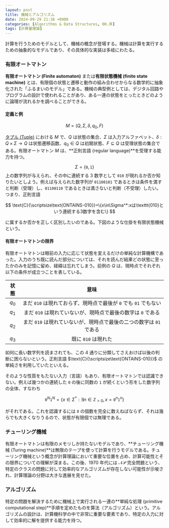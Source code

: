 ```yaml
---
layout: post
title: 機械とアルゴリズム
date: 2024-09-29 21:38 +0900
categories: [Algorithms & Data Structures, 00.序]
tags: [計算量理論]
---
```


計算を行うためのモデルとして、機械の概念が登場する。機械は計算を実行するための抽象的なモデルであり、その具体的な実装は多岐にわたる。

### 有限オートマトン

**有限オートマトン (Finite automaton)** または**有限状態機械 (finite state machine)** とは、有限個の状態と遷移と動作の組み合わせからなる数学的に抽象化された「ふるまいのモデル」である。機械の典型例としては、デジタル回路やプログラムの設計で使われることがあり、ある一連の状態をとったときどのように論理が流れるかを調べることができる。

#### 定義と例

$$
M=(Q,\Sigma,\delta,q_0,F)
$$

[タプル (Tuple)](https://ja.wikipedia.org/?curid=223490) における $M$ で、$Q$ は状態の集合、$\Sigma$ は入力アルファベット、$\delta: Q \times\Sigma\to Q$ は状態遷移函数、$q_0\in Q$ は初期状態、$F \subseteq Q$ は受理状態の集合である。有限オートマトン $M$ は、**正則言語 (regular language)**を受理する能力を持つ。

$$\Sigma=\{\texttt{0},\texttt{1}\}$$ 上の数字列が与えられ、その中に連続する $3$ 数字として $\texttt{010}$ が現れるか否か知りたいとしよう。例えば与えられた数字列が $\texttt{01100101}$ であるときは条件を満すと判断（受理）し、$\texttt{01100110}$ であるときは満さないと判断（不受理）したい。つまり、正則言語

$$
\text{C}{\scriptsize\text{ONTAINS-010}}=\{x\in\Sigma^*:xは\texttt{010}という連続する3数字を含む\}
$$

に属するか否かを正しく区別したいのである。下図のような仕掛を有限状態機械という。

<center>
<script type="text/tikz">
\tikzcdset{
	every label/.append style={font=\large},
	every arrow/.append style={red,thick}
}
\begin{tikzcd}[line width=1pt]
|[shape=circle,draw=red,red,alias=A] | q_0\arrow[loop left,"\texttt{1}"]\arrow[r,"\texttt{0}"] & |[shape=circle,draw=red,red] | q_1\arrow[loop above,"\texttt{0}"]\arrow[r,"\texttt{1}"] & |[shape=circle,draw=red,red,alias=B] | q_2\arrow[l,bend left=30,from=B,to=A]{}{\texttt{1}}\arrow[r,"\texttt{0}"] & |[shape=circle,double=red!50,draw=red,red] | q_3\arrow[loop right,"\texttt{0,1}"]\\
|[draw=none,fill=none] | {}
\end{tikzcd}
</script>
</center>

#### 有限オートマトンの限界

有限オートマトンは眼前の入力に応じて状態を変えるだけの単純な計算機構であった。入力のうち既に読んだ部分については、それを読んだ結果どの状態に至ったかのみを記憶に留め、経緯は忘れてしまう。前例の $Q$ は、現時点でそれぞれ以下の条件が成立つことを表している。

|状態|意味|
|:-:|:-:|
|$q_0$|まだ $\texttt{010}$ は現れておらず、現時点で最後が $\texttt{0}$ でも $\texttt{01}$ でもない|
|$q_1$|まだ $\texttt{010}$ は現れていないが、現時点で最後の数字は $\texttt{0}$ である|
|$q_2$|まだ $\texttt{010}$ は現れていないが、現時点で最後の二つの数字は $\texttt{01}$ である|
|$q_3$|既に $\texttt{010}$ は現れた|

如何に長い数字列を読まされても、この $4$ 通りに分類してさえおけば以後の判断に困らないという。正則言語 $\text{C}{\scriptsize\text{ONTAINS-010}}$ の単純さを利用していたといえる。

そのような性質をもたない入力（言語）もあり、有限オートマトンでは認識できない。例えば幾つかの連続した $\texttt{0}$ の後に同数の $\texttt{1}$ が続くという形をした数字列の全体、すなわち

$$
\texttt{0}^N\texttt{1}^N=\{x\in\Sigma^*:\exists n\in\mathbb{Z}_{>0}, x=\texttt{0}^n\texttt{1}^n\}
$$

がそれである。これを認識するには $\texttt{0}$ の個数を完全に数えねばならず、それは幾らでも大きくなりうるので、状態が有限個では無理である。

### チューリング機械

有限オートマトンは有限のメモリしか持たないモデルであり、**チューリング機械 (Turing machine)**は無限のテープを使って計算を行うモデルである。チューリング機械という概念が計算理論において重要な位置を占め、計算可能性とその限界についての理解が深まる。この後、$1970$ 年代には $\mathcal{NP}$ 完全問題という、特定のクラスの問題に対して効率的なアルゴリズムが存在しない可能性が示唆され、計算理論の分野は大きな進展を見せた。

### アルゴリズム

特定の問題を解決するために機械上で実行される一連の**単純な処理 (primitive computational step)**手順を定めたものを算法（アルゴリズム）という。アルゴリズムの設計は、計算機科学の中で非常に重要な要素であり、特定の入力に対して効率的に解を提供する能力を持つ。
